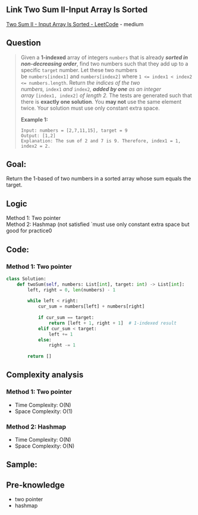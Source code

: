 ## Link Two Sum II-Input Array Is Sorted
 [Two Sum II - Input Array Is Sorted - LeetCode](https://leetcode.com/problems/two-sum-ii-input-array-is-sorted/description/) - medium
## Question
>Given a **1-indexed** array of integers `numbers` that is already **_sorted in non-decreasing order_**, find two numbers such that they add up to a specific `target` number. Let these two numbers be `numbers[index1]` and `numbers[index2]` where `1 <= index1 < index2 <= numbers.length`.
>Return _the indices of the two numbers,_ `index1` _and_ `index2`_, **added by one** as an integer array_ `[index1, index2]` _of length 2._
>The tests are generated such that there is **exactly one solution**. You **may not** use the same element twice.
>Your solution must use only constant extra space.<br>
>
>**Example 1:**
> ```
> Input: numbers = [2,7,11,15], target = 9
> Output: [1,2]
> Explanation: The sum of 2 and 7 is 9. Therefore, index1 = 1, index2 = 2.
> ```

## Goal:
Return the 1-based of two numbers in a sorted array whose sum equals the target.
## Logic
Method 1: Two pointer<br>
Method 2: Hashmap (not satisfied `must use only constant extra space but good for practice0

## Code:
### Method 1: Two pointer
```python
class Solution:
    def twoSum(self, numbers: List[int], target: int) -> List[int]:
        left, right = 0, len(numbers) - 1
        
        while left < right:
            cur_sum = numbers[left] + numbers[right]
            
            if cur_sum == target:
                return [left + 1, right + 1]  # 1-indexed result
            elif cur_sum < target:
                left += 1
            else:
                right -= 1
        
        return [] 
```

## Complexity analysis
### Method 1: Two pointer
- Time Complexity: O(N)
- Space Complexity: O(1)

### Method 2: Hashmap
- Time Complexity: O(N)
- Space Complexity: O(N)
## Sample: 


## Pre-knowledge
- two pointer
- hashmap

